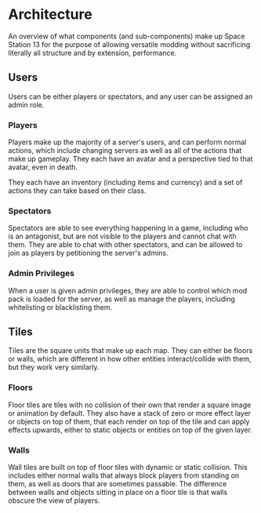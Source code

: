 # Architecture

An overview of what components (and sub-components) make up Space Station 13
for the purpose of allowing versatile modding without sacrificing literally
all structure and by extension, performance.


## Users

Users can be either players or spectators, and any user can be assigned
an admin role.

### Players

Players make up the majority of a server's users, and can perform
normal actions, which include changing servers as well as all of the actions
that make up gameplay. They each have an avatar and a perspective tied to
that avatar, even in death.

They each have an inventory (including items and currency) and a set of actions
they can take based on their class.

### Spectators

Spectators are able to see everything happening in a game, including who is an
antagonist, but are not visible to the players and cannot chat with them. They
are able to chat with other spectators, and can be allowed to join as players by
petitioning the server's admins.

### Admin Privileges

When a user is given admin privileges, they are able to control which mod pack
is loaded for the server, as well as manage the players, including whitelisting
or blacklisting them.


## Tiles

Tiles are the square units that make up each map. They can either be floors or
walls, which are different in how other entities interact/collide with them, but
they work very similarly.

### Floors

Floor tiles are tiles with no collision of their own that render a square image
or animation by default. They also have a stack of zero or more effect layer or
objects on top of them, that each render on top of the tile and can apply effects
upwards, either to static objects or entities on top of the given layer.

### Walls

Wall tiles are built on top of floor tiles with dynamic or static collision. This
includes either normal walls that always block players from standing on them, as
well as doors that are sometimes passable. The difference between walls and objects
sitting in place on a floor tile is that walls obscure the view of players.
